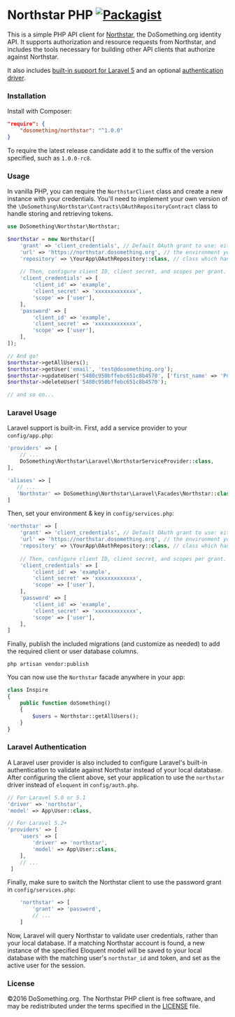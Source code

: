 # Northstar PHP [![Packagist](https://img.shields.io/packagist/v/dosomething/northstar.svg)](https://packagist.org/packages/dosomething/northstar)
This is a simple PHP API client for [Northstar](https://www.github.com/dosomething/northstar), the DoSomething.org
identity API. It supports authorization and resource requests from Northstar, and includes the tools necessary for
building other API clients that authorize against Northstar.

It also includes [built-in support for Laravel 5](https://github.com/DoSomething/northstar-php#laravel-usage) and an
optional [authentication driver](#laravel-authentication).

### Installation
Install with Composer:
```json
"require": {
    "dosomething/northstar": "^1.0.0"
}
```

To require the latest release candidate add it to the suffix of the version specified, such as `1.0.0-rc8`.

### Usage
In vanilla PHP, you can require the `NorthstarClient` class and create a new instance with your credentials. You'll need
to implement your own version of the `\DoSomething\Northstar\Contracts\OAuthRepositoryContract` class to handle storing
and retrieving tokens.

```php
use DoSomething\Northstar\Northstar;

$northstar = new Northstar([
    'grant' => 'client_credentials', // Default OAuth grant to use: either 'password' or 'client_credentials'
    'url' => 'https://northstar.dosomething.org', // the environment you want to connect to
    'repository' => \YourApp\OAuthRepository::class, // class which handles saving/retrieving tokens
    
    // Then, configure client ID, client secret, and scopes per grant.
    'client_credentials' => [
        'client_id' => 'example',
        'client_secret' => 'xxxxxxxxxxxxx',
        'scope' => ['user'],
    ],
    'password' => [
        'client_id' => 'example',
        'client_secret' => 'xxxxxxxxxxxxx',
        'scope' => ['user'],
    ],
]);

// And go!
$northstar->getAllUsers();
$northstar->getUser('email', 'test@dosomething.org');
$northstar->updateUser('5480c950bffebc651c8b4570', ['first_name' => 'Puppet']);
$northstar->deleteUser('5480c950bffebc651c8b4570');

// and so on...

```

### Laravel Usage
Laravel support is built-in. First, add a service provider to your `config/app.php`:

```php
'providers' => [
    // ...
    DoSomething\Northstar\Laravel\NorthstarServiceProvider::class,
],

'aliases' => [
   // ...
   'Northstar' => DoSomething\Northstar\Laravel\Facades\Northstar::class,
]
```

Then, set your environment & key in `config/services.php`:

```php
'northstar' => [
    'grant' => 'client_credentials', // Default OAuth grant to use: either 'password' or 'client_credentials'
    'url' => 'https://northstar.dosomething.org', // the environment you want to connect to
    'repository' => \YourApp\OAuthRepository::class, // class which handles saving/retrieving tokens
    
    // Then, configure client ID, client secret, and scopes per grant.
    'client_credentials' => [
        'client_id' => 'example',
        'client_secret' => 'xxxxxxxxxxxxx',
        'scope' => ['user'],
    ],
    'password' => [
        'client_id' => 'example',
        'client_secret' => 'xxxxxxxxxxxxx',
        'scope' => ['user'],
    ],
]
```

Finally, publish the included migrations (and customize as needed) to add the required client or user database columns.

```
php artisan vendor:publish
```

You can now use the `Northstar` facade anywhere in your app:
```php
class Inspire
{
    public function doSomething()
    {
        $users = Northstar::getAllUsers();
    }
}
```

### Laravel Authentication
A Laravel user provider is also included to configure Laravel's built-in authentication to validate against Northstar
instead of your local database. After configuring the client above, set your application to use the `northstar` driver
instead of `eloquent` in `config/auth.php`.

```php
// For Laravel 5.0 or 5.1
'driver' => 'northstar',
'model' => App\User::class,

// For Laravel 5.2+
'providers' => [
    'users' => [
        'driver' => 'northstar',
        'model' => App\User::class,
    ],
    // ...
 ]
```

Finally, make sure to switch the Northstar client to use the password grant in `config/services.php`:

```php
    'northstar' => [
        'grant' => 'password',
        // ...
    ]
```

Now, Laravel will query Northstar to validate user credentials, rather than your local database. If a
matching Northstar account is found, a new instance of the specified Eloquent model will be saved to your
local database with the matching user's `northstar_id` and token, and set as the active user for the session.

### License
&copy;2016 DoSomething.org. The Northstar PHP client is free software, and may be redistributed under the terms
specified in the [LICENSE](https://github.com/DoSomething/northstar-php/blob/master/LICENSE) file.
